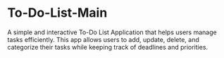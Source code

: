 # To-Do-List-Main
A simple and interactive To-Do List Application that helps users manage tasks efficiently. This app allows users to add, update, delete, and categorize their tasks while keeping track of deadlines and priorities.
